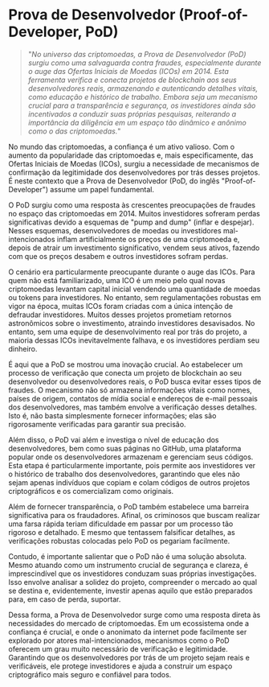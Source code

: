 # Prova de Desenvolvedor (Proof-of-Developer, PoD)

>"*No universo das criptomoedas, a Prova de Desenvolvedor (PoD) surgiu como uma salvaguarda contra fraudes, especialmente durante o auge das Ofertas Iniciais de Moedas (ICOs) em 2014. Esta ferramenta verifica e conecta projetos de blockchain aos seus desenvolvedores reais, armazenando e autenticando detalhes vitais, como educação e histórico de trabalho. Embora seja um mecanismo crucial para a transparência e segurança, os investidores ainda são incentivados a conduzir suas próprias pesquisas, reiterando a importância da diligência em um espaço tão dinâmico e anônimo como o das criptomoedas.*"

No mundo das criptomoedas, a confiança é um ativo valioso. Com o aumento da popularidade das criptomoedas e, mais especificamente, das Ofertas Iniciais de Moedas (ICOs), surgiu a necessidade de mecanismos de confirmação da legitimidade dos desenvolvedores por trás desses projetos. É neste contexto que a Prova de Desenvolvedor (PoD, do inglês "Proof-of-Developer") assume um papel fundamental.

O PoD surgiu como uma resposta às crescentes preocupações de fraudes no espaço das criptomoedas em 2014. Muitos investidores sofreram perdas significativas devido a esquemas de "pump and dump" (inflar e despejar). Nesses esquemas, desenvolvedores de moedas ou investidores mal-intencionados inflam artificialmente os preços de uma criptomoeda e, depois de atrair um investimento significativo, vendem seus ativos, fazendo com que os preços desabem e outros investidores sofram perdas. 

O cenário era particularmente preocupante durante o auge das ICOs. Para quem não está familiarizado, uma ICO é um meio pelo qual novas criptomoedas levantam capital inicial vendendo uma quantidade de moedas ou tokens para investidores. No entanto, sem regulamentações robustas em vigor na época, muitas ICOs foram criadas com a única intenção de defraudar investidores. Muitos desses projetos prometiam retornos astronômicos sobre o investimento, atraindo investidores desavisados. No entanto, sem uma equipe de desenvolvimento real por trás do projeto, a maioria dessas ICOs inevitavelmente falhava, e os investidores perdiam seu dinheiro.

É aqui que a PoD se mostrou uma inovação crucial. Ao estabelecer um processo de verificação que conecta um projeto de blockchain ao seu desenvolvedor ou desenvolvedores reais, o PoD busca evitar esses tipos de fraudes. O mecanismo não só armazena informações vitais como nomes, países de origem, contatos de mídia social e endereços de e-mail pessoais dos desenvolvedores, mas também envolve a verificação desses detalhes. Isto é, não basta simplesmente fornecer informações; elas são rigorosamente verificadas para garantir sua precisão.

Além disso, o PoD vai além e investiga o nível de educação dos desenvolvedores, bem como suas páginas no GitHub, uma plataforma popular onde os desenvolvedores armazenam e gerenciam seus códigos. Esta etapa é particularmente importante, pois permite aos investidores ver o histórico de trabalho dos desenvolvedores, garantindo que eles não sejam apenas indivíduos que copiam e colam códigos de outros projetos criptográficos e os comercializam como originais.

Além de fornecer transparência, o PoD também estabelece uma barreira significativa para os fraudadores. Afinal, os criminosos que buscam realizar uma farsa rápida teriam dificuldade em passar por um processo tão rigoroso e detalhado. E mesmo que tentassem falsificar detalhes, as verificações robustas colocadas pelo PoD os pegariam facilmente.

Contudo, é importante salientar que o PoD não é uma solução absoluta. Mesmo atuando como um instrumento crucial de segurança e clareza, é imprescindível que os investidores conduzam suas próprias investigações. Isso envolve analisar a solidez do projeto, compreender o mercado ao qual se destina e, evidentemente, investir apenas aquilo que estão preparados para, em caso de perda, suportar.

Dessa forma, a Prova de Desenvolvedor surge como uma resposta direta às necessidades do mercado de criptomoedas. Em um ecossistema onde a confiança é crucial, e onde o anonimato da internet pode facilmente ser explorado por atores mal-intencionados, mecanismos como o PoD oferecem um grau muito necessário de verificação e legitimidade. Garantindo que os desenvolvedores por trás de um projeto sejam reais e verificáveis, ele protege investidores e ajuda a construir um espaço criptográfico mais seguro e confiável para todos.